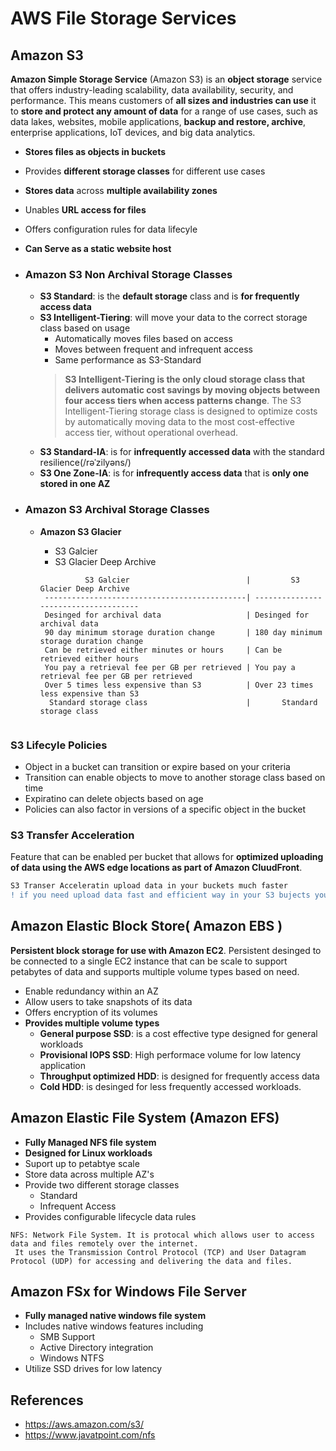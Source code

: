 # AWS File Storage Services

## Amazon S3
**Amazon Simple Storage Service** (Amazon S3) is an **object storage** service that offers industry-leading scalability, data availability, security, and performance.
This means customers of **all sizes and industries can use** it to **store and protect any amount of data** for a range of use cases, such as data lakes, websites, 
mobile applications, **backup and restore, archive**, enterprise applications, IoT devices, and big data analytics.

* **Stores files as objects in buckets**
* Provides **different storage classes** for different use cases
* **Stores data** across **multiple availability zones**
* Unables **URL access for files**
* Offers configuration rules for data lifecyle
* **Can Serve as a static website host**

* ### Amazon S3 Non Archival Storage Classes
  * **S3 Standard**: is the **default storage** class and is **for frequently access data**
  * **S3 Intelligent-Tiering**: will move your data to the correct storage class based on usage
    * Automatically moves files based on access
    * Moves between frequent and infrequent access
    * Same performance as S3-Standard   
    > **S3 Intelligent-Tiering is the only cloud storage class that delivers automatic cost savings by moving objects between four access tiers when access patterns change**. 
    The S3 Intelligent-Tiering storage class is designed to optimize costs by automatically moving data to the most cost-effective access tier, without operational overhead.
  * **S3 Standard-IA**: is for **infrequently accessed data** with the standard resilience(/rəˈzilyəns/)
  * **S3 One Zone-IA**: is for **infrequently access data** that is **only one stored in one AZ**
* ### Amazon S3 Archival Storage Classes
  * **Amazon S3 Glacier**
    * S3 Galcier
    * S3 Glacier Deep Archive
    
    ```
              S3 Galcier                          |         S3 Glacier Deep Archive
     ---------------------------------------------| -------------------------------------
     Desinged for archival data                   | Desinged for archival data 
     90 day minimum storage duration change       | 180 day minimum storage duration change
     Can be retrieved either minutes or hours     | Can be retrieved either hours
     You pay a retrieval fee per GB per retrieved | You pay a retrieval fee per GB per retrieved
     Over 5 times less expensive than S3          | Over 23 times less expensive than S3 
      Standard storage class                      |       Standard storage class   
     
     ```
    

### S3 Lifecyle Policies
* Object in a bucket can transition or expire based on your criteria
* Transition can enable objects to move to another storage class based on time
* Expiratino can delete objects based on age
* Policies can also factor in versions of a specific object in the bucket
### S3 Transfer Acceleration 
Feature that can be enabled per bucket that allows for **optimized uploading of data using the AWS edge locations as part of Amazon CluudFront**.
```diff
S3 Transer Acceleratin upload data in your buckets much faster
! if you need upload data fast and efficient way in your S3 bujects you can consider utilizing S3 Transfer Acceleration
```
## Amazon Elastic Block Store( Amazon EBS )
  **Persistent block storage for use with Amazon EC2**.
  Persistent desinged to be connected to a single EC2 instance that can be scale to support petabytes of data and supports multiple volume types based on need.
  * Enable redundancy within an AZ
  * Allow users to take snapshots of its data
  * Offers encryption of its volumes
  * **Provides multiple volume types**
    * **General purpose SSD**: is a cost effective type designed for general workloads 
    * **Provisional IOPS SSD**: High performace volume for low latency application
    * **Throughput optimized HDD**: is designed for frequently access data
    * **Cold HDD**: is desinged for less frequently accessed workloads. 
  
## Amazon Elastic File System (Amazon EFS)
 * **Fully Managed NFS file system**
 * **Designed for Linux workloads**
 * Suport up to petabtye scale
 * Store data across multiple AZ's
 * Provide two different storage classes
   *  Standard
   * Infrequent Access
 * Provides configurable lifecycle data rules
 ```
 NFS: Network File System. It is protocal which allows user to access data and files remotely over the internet.
  It uses the Transmission Control Protocol (TCP) and User Datagram Protocol (UDP) for accessing and delivering the data and files.
 ```
## Amazon FSx for Windows File Server 
 * **Fully managed native windows file system**
 * Includes native windows features including
   * SMB Support 
   * Active Directory integration 
   * Windows NTFS
 * Utilize SSD drives for low latency
  
  
## References
* https://aws.amazon.com/s3/
* https://www.javatpoint.com/nfs
